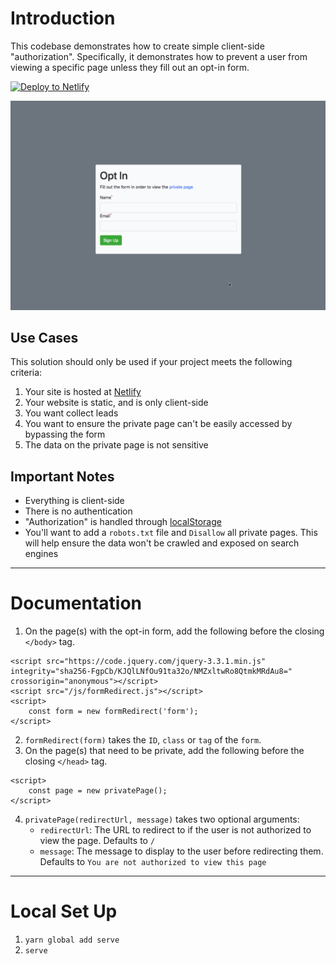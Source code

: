 # Introduction

This codebase demonstrates how to create simple client-side "authorization". Specifically, it demonstrates how to prevent a user from viewing a specific page unless they fill out an opt-in form.

[![Deploy to Netlify](https://www.netlify.com/img/deploy/button.svg)](https://app.netlify.com/start/deploy?repository=https://github.com/stevepolitodesign/client-side-authorization)

![demonstration](./demo.gif)

## Use Cases

This solution should only be used if your project meets the following criteria:

1. Your site is hosted at [Netlify](https://www.netlify.com/)
1. Your website is static, and is only client-side
1. You want collect leads
1. You want to ensure the private page can't be easily accessed by bypassing the form
1. The data on the private page is not sensitive

## Important Notes

- Everything is client-side
- There is no authentication
- "Authorization" is handled through [localStorage](https://developer.mozilla.org/en-US/docs/Web/API/Window/localStorage)
- You'll want to add a `robots.txt` file and `Disallow` all private pages. This will help ensure the data won't be crawled and exposed on search engines

---

# Documentation

1. On the page(s) with the opt-in form, add the following before the closing `</body>` tag.

```
<script src="https://code.jquery.com/jquery-3.3.1.min.js" integrity="sha256-FgpCb/KJQlLNfOu91ta32o/NMZxltwRo8QtmkMRdAu8=" crossorigin="anonymous"></script>
<script src="/js/formRedirect.js"></script>
<script>
    const form = new formRedirect('form');
</script>
```
2. `formRedirect(form)` takes the `ID`, `class` or `tag` of the `form`.
3. On the page(s) that need to be private, add the following before the closing `</head>` tag.

```
<script>
    const page = new privatePage();
</script>
```
4. `privatePage(redirectUrl, message)` takes two optional arguments:
    - `redirectUrl`: The URL to redirect to if the user is not authorized to view the page. Defaults to `/`
    - `message`: The message to display to the user before redirecting them. Defaults to `You are not authorized to view this page`

---

# Local Set Up

1. `yarn global add serve`
1. `serve`